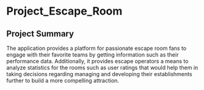 # Project_Escape_Room

## Project Summary

The application provides a platform for passionate escape room fans to engage with their favorite teams by getting information such as their performance data. Additionally, it provides escape operators a means to analyze statistics for the rooms such as user ratings that would help them in taking decisions regarding managing and developing their establishments further to build a more compelling attraction.
